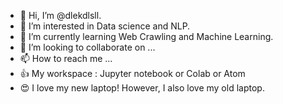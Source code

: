 - 👋 Hi, I’m @dlekdlsll.
- 👀 I’m interested in Data science and NLP.
- 🌱 I’m currently learning Web Crawling and Machine Learning.
- 💞️ I’m looking to collaborate on ...
- 📫 How to reach me ...
- 👍 My workspace : Jupyter notebook or Colab or Atom
- 😍 I love my new laptop! However, I also love my old laptop.

<!---
dlekdlsll/dlekdlsll is a ✨ special ✨ repository because its `README.md` (this file) appears on your GitHub profile.
You can click the Preview link to take a look at your changes.
--->
